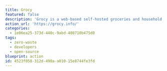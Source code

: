 ```yaml
---
title: Grocy
featured: false
description: 'Grocy is a web-based self-hosted groceries and household management solution for your home.  Scan barcodes, track your purchases, automate and optimize your shopping list, waste less by keeping track of what''s expiring next, plan meals, and more.'
action_url: 'https://grocy.info/'
categories:
  - 1e06ea25-373d-440c-9abd-408710b475d0
tags:
  - zero-waste
  - developers
  - open-source
blueprint: action
id: 4523f058-312d-490a-a010-15e8744fe3fd
---
```

